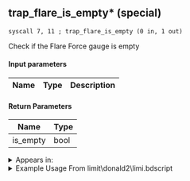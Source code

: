 ## trap_flare_is_empty* (special)

`syscall 7, 11 ; trap_flare_is_empty (0 in, 1 out)`

Check if the Flare Force gauge is empty

#### Input parameters
| Name | Type | Description
|------|------|------------


#### Return Parameters
| Name | Type
|------|-----
| is_empty   | bool   


<details>
	<summary>Appears in:</summary>
| filename | Entity (obj)
|----------|-------------
| limit\donald2\limi.bdscript       |           
| limit\donald2_wi\limi.bdscript       |           

</details>

<details>
	<summary>Example Usage From limit\donald2\limi.bdscript</summary>
```
L7062:
 syscall 7, 11 ; trap_flare_is_empty (0 in, 1 out)
 eqz 
 jz L7070
 halt 
 jmp L7062
```
</details>

